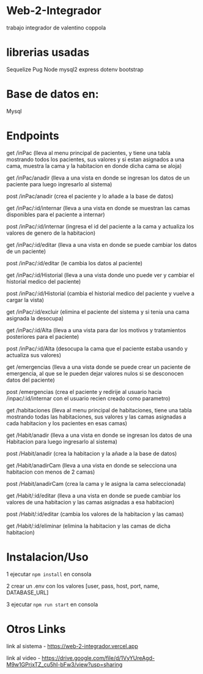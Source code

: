 # Web-2-Integrador

trabajo integrador de valentino coppola

# librerias usadas

Sequelize
Pug
Node
mysql2
express
dotenv
bootstrap

# Base de datos en:

Mysql

# Endpoints

get /inPac (lleva al menu principal de pacientes, y tiene una tabla mostrando todos los pacientes, sus valores y si estan asignados a una cama, muestra la cama y la habitacion en donde dicha cama se aloja)

get /inPac/anadir (lleva a una vista en donde se ingresan los datos de un paciente para luego ingresarlo al sistema)

post /inPac/anadir (crea el paciente y lo añade a la base de datos)

get /inPac/:id/internar (lleva a una vista en donde se muestran las camas disponibles para el paciente a internar)

post /inPac/:id/internar (ingresa el id del paciente a la cama y actualiza los valores de genero de la habitacion)

get /inPac/:id/editar (lleva a una vista en donde se puede cambiar los datos de un paciente)

post /inPac/:id/editar (le cambia los datos al  paciente)

get /inPac/:id/Historial (lleva a una vista donde uno puede ver y cambiar el historial medico del paciente)

post /inPac/:id/Historial (cambia el historial medico del paciente y vuelve a cargar la vista)

get /inPac/:id/excluir (elimina el paciente del sistema y si tenia una cama asignada la desocupa)

get /inPac/:id/Alta (lleva a una vista para dar los motivos y tratamientos posteriores para el paciente)
 
post /inPac/:id/Alta (desocupa la cama que el paciente estaba usando y actualiza sus valores)

get /emergencias (lleva a una vista donde se puede crear un paciente de emergencia, al que se le pueden dejar valores nulos si se desconocen datos del paciente)

post /emergencias (crea el paciente y redirije al usuario hacia /inpac/:id/internar con el usuario recien creado como parametro)

get /habitaciones (lleva al menu principal de habitaciones, tiene una tabla mostrando todas las habitaciones, sus valores y las camas asignadas a cada habitacion y los pacientes en esas camas)

get /Habit/anadir (lleva a una vista en donde se ingresan los datos de una Habitacion para luego ingresarlo al sistema)

post /Habit/anadir (crea la habitacion y la añade a la base de datos)

get /Habit/anadirCam (lleva a una vista en donde se selecciona una habitacion con menos de 2 camas)

post /Habit/anadirCam (crea la cama y le asigna la cama seleccionada)

get /Habit/:id/editar (lleva a una vista en donde se puede cambiar los valores de una habitacion y las camas asignadas a esa habitacion)

post /Habit/:id/editar (cambia los valores de la habitacion y las camas)

get /Habit/:id/eliminar (elimina la habitacion y las camas de dicha habitacion)

# Instalacion/Uso

1 ejecutar `npm install` en consola

2 crear un .env con los valores [user, pass, host, port, name, DATABASE_URL]

3 ejecutar `npm run start` en consola

# Otros Links

link al sistema - https://web-2-integrador.vercel.app

link al video - https://drive.google.com/file/d/1VyYUreAgd-M9w1GPrjxTZ_cu5hI-bFw3/view?usp=sharing
